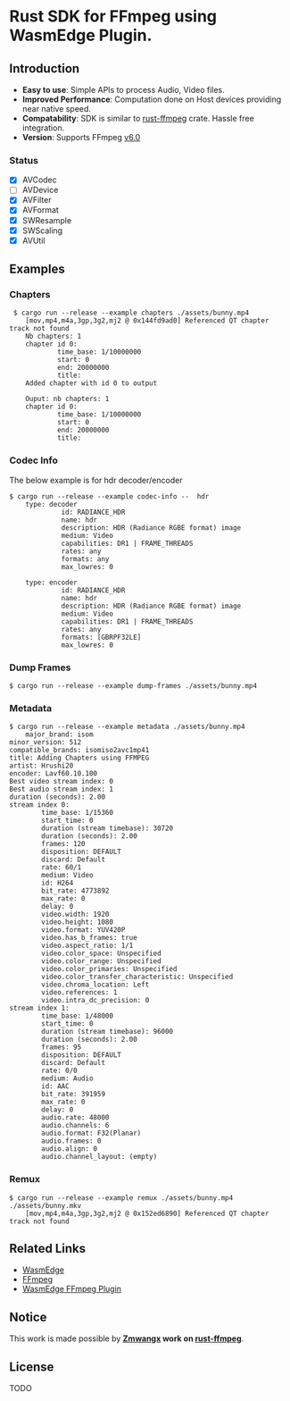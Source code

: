 # Rust SDK for FFmpeg using WasmEdge Plugin.

## Introduction

* **Easy to use**: Simple APIs to process Audio, Video files.
* **Improved Performance**: Computation done on Host devices providing near native speed.
* **Compatability**: SDK is similar to [rust-ffmpeg](https://github.com/zmwangx/rust-ffmpeg) crate. Hassle free integration.
* **Version**: Supports FFmpeg [v6.0](https://github.com/FFmpeg/FFmpeg/tree/release/6.0)

### Status
* [x] AVCodec 
* [ ] AVDevice 
* [x] AVFilter 
* [x] AVFormat 
* [x] SWResample
* [x] SWScaling
* [x] AVUtil 

## Examples

### Chapters
``` console 
 $ cargo run --release --example chapters ./assets/bunny.mp4 
    [mov,mp4,m4a,3gp,3g2,mj2 @ 0x144fd9ad0] Referenced QT chapter track not found
    Nb chapters: 1
    chapter id 0:
            time_base: 1/10000000
            start: 0
            end: 20000000
            title: 
    Added chapter with id 0 to output

    Ouput: nb chapters: 1
    chapter id 0:
            time_base: 1/10000000
            start: 0
            end: 20000000
            title: 
```

### Codec Info

The below example is for hdr decoder/encoder

```console
$ cargo run --release --example codec-info --  hdr
    type: decoder
             id: RADIANCE_HDR
             name: hdr
             description: HDR (Radiance RGBE format) image
             medium: Video
             capabilities: DR1 | FRAME_THREADS
             rates: any
             formats: any
             max_lowres: 0

    type: encoder
             id: RADIANCE_HDR
             name: hdr
             description: HDR (Radiance RGBE format) image
             medium: Video
             capabilities: DR1 | FRAME_THREADS
             rates: any
             formats: [GBRPF32LE]
             max_lowres: 0
```

### Dump Frames
``` console
$ cargo run --release --example dump-frames ./assets/bunny.mp4 
```

### Metadata
``` console
$ cargo run --release --example metadata ./assets/bunny.mp4
    major_brand: isom
minor_version: 512
compatible_brands: isomiso2avc1mp41
title: Adding Chapters using FFMPEG
artist: Hrushi20
encoder: Lavf60.10.100
Best video stream index: 0
Best audio stream index: 1
duration (seconds): 2.00
stream index 0:
        time_base: 1/15360
        start_time: 0
        duration (stream timebase): 30720
        duration (seconds): 2.00
        frames: 120
        disposition: DEFAULT
        discard: Default
        rate: 60/1
        medium: Video
        id: H264
        bit_rate: 4773892
        max_rate: 0
        delay: 0
        video.width: 1920
        video.height: 1080
        video.format: YUV420P
        video.has_b_frames: true
        video.aspect_ratio: 1/1
        video.color_space: Unspecified
        video.color_range: Unspecified
        video.color_primaries: Unspecified
        video.color_transfer_characteristic: Unspecified
        video.chroma_location: Left
        video.references: 1
        video.intra_dc_precision: 0
stream index 1:
        time_base: 1/48000
        start_time: 0
        duration (stream timebase): 96000
        duration (seconds): 2.00
        frames: 95
        disposition: DEFAULT
        discard: Default
        rate: 0/0
        medium: Audio
        id: AAC
        bit_rate: 391959
        max_rate: 0
        delay: 0
        audio.rate: 48000
        audio.channels: 6
        audio.format: F32(Planar)
        audio.frames: 0
        audio.align: 0
        audio.channel_layout: (empty)
```

### Remux 
```console
$ cargo run --release --example remux ./assets/bunny.mp4 ./assets/bunny.mkv
    [mov,mp4,m4a,3gp,3g2,mj2 @ 0x152ed6890] Referenced QT chapter track not found
```

## Related Links

- [WasmEdge](https://github.com/WasmEdge/WasmEdge)
- [FFmpeg](https://github.com/FFmpeg/FFmpeg)
- [WasmEdge FFmpeg Plugin]()

## Notice
This work is made possible by **[Zmwangx](https://github.com/zmwangx/rust-ffmpeg) work on [rust-ffmpeg](https://github.com/zmwangx/rust-ffmpeg)**.

## License
TODO
